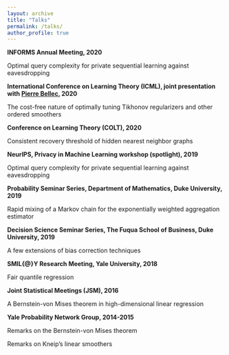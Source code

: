 ```yaml
---
layout: archive
title: "Talks"
permalink: /talks/
author_profile: true
---
```

<b> INFORMS Annual Meeting, 2020</b>

Optimal query complexity for private sequential learning against eavesdropping

<b>International Conference on Learning Theory (ICML), joint presentation with [Pierre Bellec](https://statistics.rutgers.edu/home/PCB71/), 2020</b>

The cost-free nature of optimally tuning Tikhonov regularizers and other ordered smoothers

<b>Conference on Learning Theory (COLT), 2020</b>

Consistent recovery threshold of hidden nearest neighbor graphs

<b>NeurIPS, Privacy in Machine Learning workshop (spotlight), 2019</b>

Optimal query complexity for private sequential learning against eavesdropping

<b>Probability Seminar Series, Department of Mathematics, Duke University, 2019</b>

Rapid mixing of a Markov chain for the exponentially weighted aggregation estimator

<b>Decision Science Seminar Series, The Fuqua School of Business, Duke University, 2019</b>

A few extensions of bias correction techniques

<b>SMIL{@}Y Research Meeting, Yale University, 2018</b>

Fair quantile regression

<b>Joint Statistical Meetings (JSM), 2016</b>

A Bernstein-von Mises theorem in high-dimensional linear regression

<b>Yale Probability Network Group, 2014-2015</b>

Remarks on the Bernstein-von Mises theorem

Remarks on Kneip’s linear smoothers